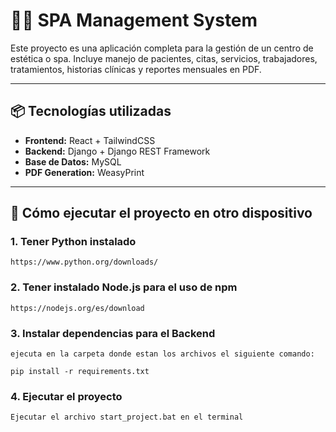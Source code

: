 # 🧖‍♀️ SPA Management System

Este proyecto es una aplicación completa para la gestión de un centro de estética o spa. Incluye manejo de pacientes, citas, servicios, trabajadores, tratamientos, historias clínicas y reportes mensuales en PDF.

---

## 📦 Tecnologías utilizadas

- **Frontend:** React + TailwindCSS
- **Backend:** Django + Django REST Framework
- **Base de Datos:** MySQL
- **PDF Generation:** WeasyPrint

---

## 🚀 Cómo ejecutar el proyecto en otro dispositivo

### 1. Tener Python instalado

    https://www.python.org/downloads/

### 2. Tener instalado Node.js para el uso de npm

    https://nodejs.org/es/download

### 3. Instalar dependencias para el Backend

    ejecuta en la carpeta donde estan los archivos el siguiente comando:

    pip install -r requirements.txt

### 4. Ejecutar el proyecto

    Ejecutar el archivo start_project.bat en el terminal
